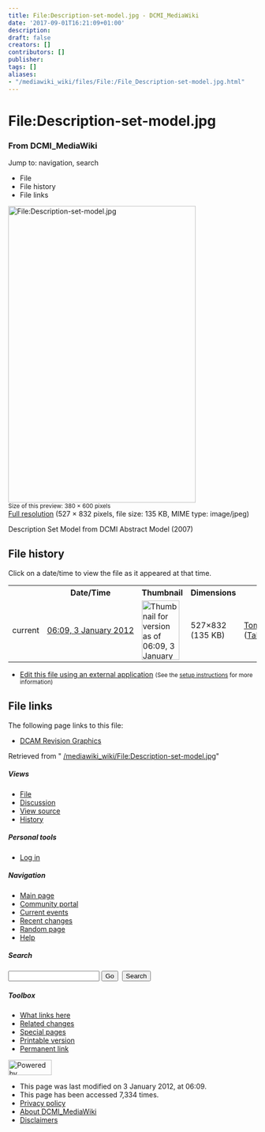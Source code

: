 ```yaml
---
title: File:Description-set-model.jpg - DCMI_MediaWiki
date: '2017-09-01T16:21:09+01:00'
description: 
draft: false
creators: []
contributors: []
publisher: 
tags: []
aliases:
- "/mediawiki_wiki/files/File:/File_Description-set-model.jpg.html"
---
```


<a id="top"></a>
# File:Description-set-model.jpg

### From DCMI\_MediaWiki

Jump to: navigation, search
<!-- start content -->
- File
- File history
- File links

 [<img alt="File:Description-set-model.jpg" src="/images/4/43/Description-set-model.jpg" width="380" height="600">](/mediawiki_wiki/files/Description-set-model.jpg)  
<small>Size of this preview: 380 × 600 pixels</small>  
 [Full resolution](/images/4/43/Description-set-model.jpg)‎ (527 × 832 pixels, file size: 135 KB, MIME type: image/jpeg)

Description Set Model from DCMI Abstract Model (2007)

<!-- 
NewPP limit report
Preprocessor node count: 1/1000000
Post-expand include size: 0/2097152 bytes
Template argument size: 0/2097152 bytes
Expensive parser function count: 0/100
-->
## File history

Click on a date/time to view the file as it appeared at that time.

<table class="wikitable filehistory">
  <tr>
    <td></td>
    <th>Date/Time</th>
    <th>Thumbnail</th>
    <th>Dimensions</th>
    <th>User</th>
    <th>Comment</th>
  </tr>
  <tr>
    <td>current</td>
    <td class="filehistory-selected" style="white-space: nowrap;"><a href="/mediawiki_wiki/files/Description-set-model.jpg">06:09, 3 January 2012</a></td>
    <td><a href="/images/4/43/Description-set-model.jpg"><img alt="Thumbnail for version as of 06:09, 3 January 2012" src="/images/4/43/Description-set-model.jpg" width="76" height="120"></a></td>
    <td>527×832 <span style="white-space: nowrap;">(135 KB)</span>
    </td>
    <td>
      <a href="/index.php/User:TomBaker" title="User:TomBaker" class="mw-userlink">TomBaker</a> <span style="white-space: nowrap;"> <span class="mw-usertoollinks">(<a href="/index.php?title=User_talk:TomBaker&amp;action=edit&amp;redlink=1" class="new" title="User talk:TomBaker (page does not exist)">Talk</a> | <a href="/index.php/Special:Contributions/TomBaker" title="Special:Contributions/TomBaker">contribs</a>)</span></span>
    </td>
    <td> <span class="comment">(Description Set Model from DCMI Abstract Model (2007))</span>
    </td>
  </tr>
</table>

  

- [Edit this file using an external application](/index.php?title=File:Description-set-model.jpg&action=edit&externaledit=true&mode=file "File:Description-set-model.jpg") <small>(See the <a href="http://www.mediawiki.org/wiki/Manual:External_editors" class="external text" rel="nofollow">setup instructions</a> for more information)</small>

## File links

The following page links to this file:

- [DCAM Revision Graphics](/index.php/DCAM_Revision_Graphics "DCAM Revision Graphics")

Retrieved from " [/mediawiki_wiki/File:Description-set-model.jpg](/mediawiki_wiki/files/File:/File:Description-set-model.jpg.html)"

<!-- end content -->

##### Views

- [File](/mediawiki_wiki/files/File:/File:Description-set-model.jpg.html)
- [Discussion](/index.php?title=File_talk:Description-set-model.jpg&action=edit&redlink=1 "Discussion about the content page [t]")
- [View source](/index.php?title=File:Description-set-model.jpg&action=edit "This page is protected.
You can view its source [e]")
- [History](/index.php?title=File:Description-set-model.jpg&action=history "Past revisions of this page [h]")

##### Personal tools

- [Log in](/index.php?title=Special:UserLogin&returnto=File:Description-set-model.jpg "You are encouraged to log in; however, it is not mandatory [o]")

<script type="text/javascript"> if (window.isMSIE55) fixalpha(); </script>

##### Navigation

- [Main page](/index.php/Main_Page "Visit the main page [z]")
- [Community portal](/index.php/DCMI_MediaWiki:Community_portal "About the project, what you can do, where to find things")
- [Current events](/index.php/DCMI_MediaWiki:Current_events "Find background information on current events")
- [Recent changes](/index.php/Special:RecentChanges "The list of recent changes in the wiki [r]")
- [Random page](/index.php/Special:Random "Load a random page [x]")
- [Help](/index.php/Help:Contents "The place to find out")

##### <label for="searchInput">Search</label>

<form action="/index.php" id="searchform">
				<input type="hidden" name="title" value="Special:Search">
				<input id="searchInput" title="Search DCMI_MediaWiki" accesskey="f" type="search" name="search">
				<input type="submit" name="go" class="searchButton" id="searchGoButton" value="Go" title="Go to a page with this exact name if exists"> 
				<input type="submit" name="fulltext" class="searchButton" id="mw-searchButton" value="Search" title="Search the pages for this text">
			</form>

##### Toolbox

- [What links here](/index.php/Special:WhatLinksHere/File:Description-set-model.jpg "List of all wiki pages that link here [j]")
- [Related changes](/index.php/Special:RecentChangesLinked/File:Description-set-model.jpg "Recent changes in pages linked from this page [k]")
- [Special pages](/index.php/Special:SpecialPages "List of all special pages [q]")
- [Printable version](/index.php?title=File:Description-set-model.jpg&printable=yes "Printable version of this page [p]")
- [Permanent link](/index.php?title=File:Description-set-model.jpg&oldid=1916 "Permanent link to this revision of the page")

<!-- end of the left (by default at least) column -->

 [<img src="/skins/common/images/poweredby_mediawiki_88x31.png" height="31" width="88" alt="Powered by MediaWiki">](http://www.mediawiki.org/)

- This page was last modified on 3 January 2012, at 06:09.
- This page has been accessed 7,334 times.
- [Privacy policy](/index.php/DCMI_MediaWiki:Privacy_policy "DCMI MediaWiki:Privacy policy")
- [About DCMI\_MediaWiki](/index.php/DCMI_MediaWiki:About "DCMI MediaWiki:About")
- [Disclaimers](/index.php/DCMI_MediaWiki:General_disclaimer "DCMI MediaWiki:General disclaimer")

<script>if (window.runOnloadHook) runOnloadHook();</script><!-- Served in 0.455 secs. -->

